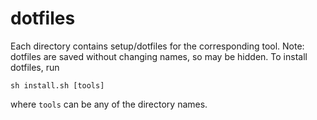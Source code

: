# dotfiles

Each directory contains setup/dotfiles for the corresponding tool. Note: dotfiles are saved without changing names, so may be hidden.
To install dotfiles, run
```
sh install.sh [tools]
```
where `tools` can be any of the directory names.
